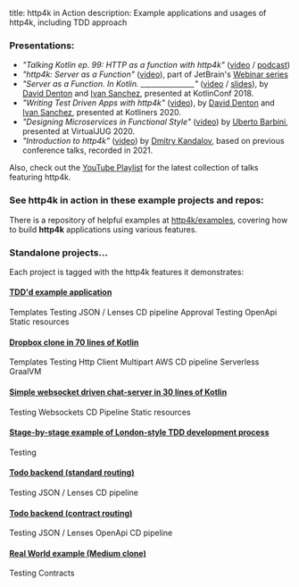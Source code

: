 title: http4k in Action
description: Example applications and usages of http4k, including TDD approach 

### Presentations: 

- *"Talking Kotlin ep. 99: HTTP as a function with http4k"* ([video](https://www.youtube.com/watch?v=mPmUjJhdYME) / [podcast](https://overcast.fm/+QCXbEUw4Q))
- *"http4k: Server as a Function"* ([video](https://www.youtube.com/watch?v=NjoCjupV8HE)), part of JetBrain's [Webinar series](https://blog.jetbrains.com/kotlin/2021/05/server-side-with-kotlin-webinar-series-vol-3/)   
- *"Server as a Function. In Kotlin. _______________"* ([video](http://bit.ly/serverasafunction) / [slides](https://speakerdeck.com/daviddenton/server-as-a-function-in-kotlin)), by [David Denton](https://twitter.com/tarkaTheRotter) and [Ivan Sanchez](https://twitter.com/s4nchez), presented at KotlinConf 2018.
- *"Writing Test Driven Apps with http4k"* ([video](https://bit.ly/tdd-http4k-kotliners)), by [David Denton](https://twitter.com/tarkaTheRotter) and [Ivan Sanchez](https://twitter.com/s4nchez), presented at Kotliners 2020. 
- *"Designing Microservices in Functional Style"* ([video](https://bit.ly/uberto-functional-microservices)) by [Uberto Barbini](https://twitter.com/ramtop), presented at VirtualJUG 2020.
- *"Introduction to http4k"* ([video](https://www.youtube.com/watch?v=FVvn-aFO--Q)) by [Dmitry Kandalov](https://twitter.com/dmitrykandalov), based on previous conference talks, recorded in 2021.

Also, check out the [YouTube Playlist](https://bit.ly/http4k-talks) for the latest collection of talks featuring http4k.

### See http4k in action in these example projects and repos:

There is a repository of helpful examples at [http4k/examples](https://github.com/http4k/examples), covering how to build **http4k** applications using various features.

### Standalone projects...
Each project is tagged with the http4k features it demonstrates:

[comment]: <> (#### ["Hello World"]&#40;https://start.http4k.org&#41;)

[comment]: <> (<span class="pill">CD pipeline</span>)
#### [TDD'd example application](https://github.com/http4k/http4k-by-example)
<span class="pill">Templates</span> 
<span class="pill">Testing</span> 
<span class="pill">JSON / Lenses</span> 
<span class="pill">CD pipeline</span> 
<span class="pill">Approval Testing</span> 
<span class="pill">OpenApi</span> 
<span class="pill">Static resources</span>
#### [Dropbox clone in 70 lines of Kotlin](https://github.com/daviddenton/http4kbox)
<span class="pill">Templates</span> <span class="pill">Testing</span> <span class="pill">Http Client</span> <span class="pill">Multipart</span> <span class="pill">AWS</span> <span class="pill">CD pipeline</span> <span class="pill">Serverless</span> <span class="pill">GraalVM</span>
#### [Simple websocket driven chat-server in 30 lines of Kotlin](https://github.com/daviddenton/http4k-demo-irc)
<span class="pill">Testing</span> <span class="pill">Websockets</span> <span class="pill">CD Pipeline</span> <span class="pill">Static resources</span>
#### [Stage-by-stage example of London-style TDD development process](/guide/tutorials/tdding_http4k)
<span class="pill">Testing</span> 
#### [Todo backend (standard routing)](https://github.com/http4k/http4k-todo-backend)
<span class="pill">Testing</span> <span class="pill">JSON / Lenses</span> <span class="pill">CD pipeline</span>
#### [Todo backend (contract routing)](https://github.com/http4k/http4k-contract-todo-backend)
<span class="pill">Testing</span> <span class="pill">JSON / Lenses</span> <span class="pill">OpenApi</span> <span class="pill">CD pipeline</span>
#### [Real World example (Medium clone)](https://github.com/alisabzevari/kotlin-http4k-realworld-example-app)
<span class="pill">Testing</span> <span class="pill">Contracts</span> 
